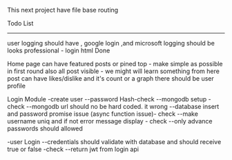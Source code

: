 This next project have file base routing

Todo List

---

user logging should have , google login ,and microsoft logging should be looks professional - login html Done

Home page can have featured posts or pined top - make simple as possible in first round
also all post visible - we might will learn something from here
post can have likes/dislike and it's count or a graph
there should be user profile

Login Module
-create user
--password Hash-check
--mongodb setup - check
--mongodb url should no be hard coded. it wrong
--database insert and password promise issue (async function issue)- check
--make username uniq and if not error message display - check
--only advance passwords should allowed

-user Login
--credentials should validate with database and should receive true or false -check
--return jwt from login api
